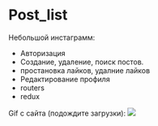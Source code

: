 # Post_list

Небольшой инстаграмм:

- Авторизация
- Создание, удаление, поиск постов.
- простановка лайков, удалние лайков
- Редактирование профиля
- routers
- redux

Gif с сайта (подождите загрузки):
![](./doc/IntroduceAnimation.gif)
